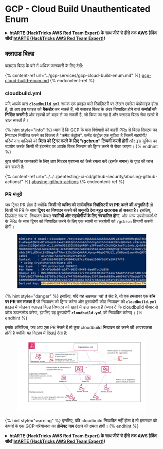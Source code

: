 # GCP - Cloud Build Unauthenticated Enum

<details>

<summary><strong>htARTE (HackTricks AWS Red Team Expert) के साथ जीरो से हीरो तक AWS हैकिंग सीखें</strong> <a href="https://training.hacktricks.xyz/courses/arte"><strong>htARTE (HackTricks AWS Red Team Expert)</strong></a><strong>!</strong></summary>

HackTricks का समर्थन करने के अन्य तरीके:

* अगर आप अपनी **कंपनी का विज्ञापन HackTricks में देखना चाहते हैं** या **HackTricks को PDF में डाउनलोड करना चाहते हैं** तो [**सब्सक्रिप्शन प्लान्स**](https://github.com/sponsors/carlospolop) की जांच करें!
* [**आधिकारिक PEASS और HackTricks स्वैग**](https://peass.creator-spring.com) प्राप्त करें
* [**The PEASS Family**](https://opensea.io/collection/the-peass-family) की खोज करें, हमारा विशेष [**NFTs**](https://opensea.io/collection/the-peass-family) संग्रह
* **शामिल हों** 💬 [**डिस्कॉर्ड समूह**](https://discord.gg/hRep4RUj7f) या [**टेलीग्राम समूह**](https://t.me/peass) या **मुझे** **ट्विटर** 🐦 [**@carlospolopm**](https://twitter.com/carlospolopm)\*\* पर फॉलो\*\* करें।
* **हैकिंग ट्रिक्स साझा करें द्वारा PRs सबमिट करके** [**HackTricks**](https://github.com/carlospolop/hacktricks) और [**HackTricks Cloud**](https://github.com/carlospolop/hacktricks-cloud) github repos.

</details>

## क्लाउड बिल्ड

क्लाउड बिल्ड के बारे में अधिक जानकारी के लिए देखें:

{% content-ref url="../gcp-services/gcp-cloud-build-enum.md" %}
[gcp-cloud-build-enum.md](../gcp-services/gcp-cloud-build-enum.md)
{% endcontent-ref %}

### cloudbuild.yml

यदि आपके पास **`cloudbuild.yml`** नामक एक फ़ाइल वाले रिपॉज़िटरी पर लेखन एक्सेस कंप्रोमाइज़ होता है, तो आप इस फ़ाइल को **बैकडोर** कर सकते हैं, जो क्लाउड बिल्ड के अंदर निष्पादित होने वाले **कमांडों को निर्दिष्ट करती है** और रहस्यों को बाहर ले जा सकती है, जो किया जा रहा है और क्लाउड बिल्ड सेवा खतरे में डाल सकती है।

{% hint style="info" %}
ध्यान दें कि GCP के पास विशेषज्ञों को बाहरी PRs से बिल्ड सिस्टम का निष्पादन नियंत्रित करने का विकल्प है "कमेंट कंट्रोल". कमेंट कंट्रोल एक सुविधा है जिसमें सहयोगी/परियोजना मालिकों को **बिल्ड को ट्रिगर करने के लिए “/gcbrun” टिप्पणी करनी होगी** और इस सुविधा का उपयोग करके किसी भी इंटरनेट पर आपके बिल्ड सिस्टम को ट्रिगर करने से रोका जाएगा।
{% endhint %}

कुछ संबंधित जानकारी के लिए आप गिटहब एक्शन्स को कैसे हमला करें (इसके समान) के पृष्ठ की जांच कर सकते हैं:

{% content-ref url="../../../pentesting-ci-cd/github-security/abusing-github-actions/" %}
[abusing-github-actions](../../../pentesting-ci-cd/github-security/abusing-github-actions/)
{% endcontent-ref %}

### PR मंजूरी

जब ट्रिगर PR होता है क्योंकि **किसी भी व्यक्ति को सार्वजनिक रिपॉज़िटरी पर PR करने की अनुमति है** तो किसी भी PR के साथ **ट्रिगर का निष्पादन करने की अनुमति देना बहुत खतरनाक हो सकता है**। इसलिए, डिफ़ॉल्ट रूप से, निष्पादन केवल **स्वामियों और सहयोगीयों के लिए स्वचालित होगा**, और अन्य उपयोगकर्ताओं के PRs के साथ ट्रिगर को निष्पादित करने के लिए एक स्वामी या सहयोगी को `/gcbrun` टिप्पणी करनी होगी।

<figure><img src="../../../.gitbook/assets/image (150).png" alt="" width="563"><figcaption></figcaption></figure>

{% hint style="danger" %}
इसलिए, यदि यह **`आवश्यक नहीं है`** सेट है, तो एक हमलावर एक **ब्रांच पर PR कर सकता है** जो निष्पादन को ट्रिगर करेगा और दुरुपयोगी कोड निष्पादन को **`cloudbuild.yml`** फ़ाइल में जोड़कर क्लाउड बिल्ड निष्पादन को खतरे में डाल सकता है (ध्यान दें कि cloudbuild पीआर से कोड डाउनलोड करेगा, इसलिए यह दुरुपयोगी **`cloudbuild.yml`** को निष्पादित करेगा)।
{% endhint %}

इसके अतिरिक्त, जब आप एक PR भेजते हैं तो कुछ cloudbuild निष्पादन को करने की आवश्यकता होती है क्योंकि यह गिटहब में दिखाई देता है:

<figure><img src="../../../.gitbook/assets/image (151).png" alt=""><figcaption></figcaption></figure>

{% hint style="warning" %}
इसलिए, यदि cloudbuild निष्पादित नहीं होता है तो हमलावर को कंपनी के एक GCP परियोजना का **प्रोजेक्ट नाम** देखने की क्षमता होगी।
{% endhint %}

<details>

<summary><strong>htARTE (HackTricks AWS Red Team Expert) के साथ जीरो से हीरो तक AWS हैकिंग सीखें</strong> <a href="https://training.hacktricks.xyz/courses/arte"><strong>htARTE (HackTricks AWS Red Team Expert)</strong></a><strong>!</strong></summary>

HackTricks का समर्थन करने के अन्य तरीके:

* अगर आप अपनी **कंपनी का विज्ञापन HackTricks में देखना चाहते हैं** या **HackTricks को PDF में डाउनलोड करना चाहते हैं** तो [**सब्सक्रिप्शन प्लान्स**](https://github.com/sponsors/carlospolop) की जांच करें!
* [**आधिकारिक PEASS और HackTricks स्वैग**](https://peass.creator-spring.com) प्राप्त करें
* [**The PEASS Family**](https://opensea.io/collection/the-peass-family) की खोज करें, हमारा विशेष [**NFTs**](https://opensea.io/collection/the-peass-family) संग्रह
* **शामिल हों** 💬 [**डिस्कॉर्ड समूह**](https://discord.gg/hRep4RUj7f) या [**टेलीग्राम समूह**](https://t.me/peass) या **मुझे** **ट्विटर** 🐦 [**@carlospolopm**](https://twitter.com/carlospolopm)\*\* पर फॉलो\*\* करें।
* **हैकिंग ट्रिक्स साझा करें द्वारा PRs सबमिट करके** [**HackTricks**](https://github.com/carlospolop/hacktricks) और [**HackTricks Cloud**](https://github.com/carlospolop/hacktricks-cloud) github repos.

</details>
